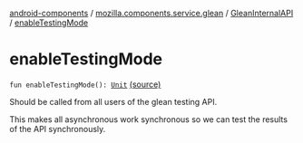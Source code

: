 [android-components](../../index.md) / [mozilla.components.service.glean](../index.md) / [GleanInternalAPI](index.md) / [enableTestingMode](./enable-testing-mode.md)

# enableTestingMode

`fun enableTestingMode(): `[`Unit`](https://kotlinlang.org/api/latest/jvm/stdlib/kotlin/-unit/index.html) [(source)](https://github.com/mozilla-mobile/android-components/blob/master/components/service/glean/src/main/java/mozilla/components/service/glean/Glean.kt#L405)

Should be called from all users of the glean testing API.

This makes all asynchronous work synchronous so we can test the results of the
API synchronously.

